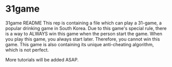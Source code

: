 # 31game
31game
README
This rep is containing a file which can play a 31-game, a popular drinking game in South Korea.
Due to this game's special rule, there is a way to ALWAYS win this game when the person start the game.
When you play this game, you always start later. Therefore, you cannot win this game.
This game is also containing its unique anti-cheating algorithm, which is not perfect.

More tutorials will be added ASAP.
